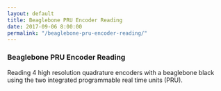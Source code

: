 ```yaml
---
layout: default
title: Beaglebone PRU Encoder Reading
date: 2017-09-06 8:00:00
permalink: "/beaglebone-pru-encoder-reading/"
---
```


<section class="portfolio-page" style="background-image: url(/assets/img/portfolio/beaglebone-pru-encoder-reading/background.jpg);">

<div class="portfolio-content" markdown="1">

### Beaglebone PRU Encoder Reading

Reading 4 high resolution quadrature encoders with a beaglebone black using the two integrated programmable real time units (PRU).
    
</div>

</section>